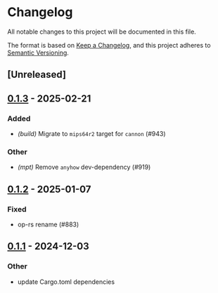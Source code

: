 # Changelog

All notable changes to this project will be documented in this file.

The format is based on [Keep a Changelog](https://keepachangelog.com/en/1.0.0/),
and this project adheres to [Semantic Versioning](https://semver.org/spec/v2.0.0.html).

## [Unreleased]

## [0.1.3](https://github.com/kroma-network/kona/compare/kona-std-fpvm-proc-v0.1.2...kona-std-fpvm-proc-v0.1.3) - 2025-02-21

### Added

- *(build)* Migrate to `mips64r2` target for `cannon` (#943)

### Other

- *(mpt)* Remove `anyhow` dev-dependency (#919)

## [0.1.2](https://github.com/op-rs/kona/compare/kona-std-fpvm-proc-v0.1.1...kona-std-fpvm-proc-v0.1.2) - 2025-01-07

### Fixed

- op-rs rename (#883)

## [0.1.1](https://github.com/op-rs/kona/compare/kona-std-fpvm-proc-v0.1.0...kona-std-fpvm-proc-v0.1.1) - 2024-12-03

### Other

- update Cargo.toml dependencies
